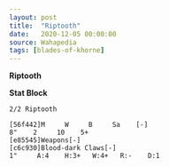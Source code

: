 ```yaml
---
layout: post
title:  "Riptooth"
date:   2020-12-05 00:00:00
source: Wahapedia
tags: [blades-of-khorne]
---
```


**Riptooth**

**Stat Block**
```
2/2 Riptooth
```

```
[56f442]M     W     B     Sa    [-]
8"    2     10    5+    
[e85545]Weapons[-]
[c6c930]Blood-dark Claws[-]
1"     A:4    H:3+   W:4+   R:-    D:1   
```
    